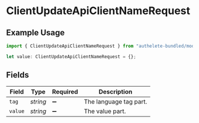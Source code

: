 # ClientUpdateApiClientNameRequest

## Example Usage

```typescript
import { ClientUpdateApiClientNameRequest } from "authelete-bundled/models/operations";

let value: ClientUpdateApiClientNameRequest = {};
```

## Fields

| Field                  | Type                   | Required               | Description            |
| ---------------------- | ---------------------- | ---------------------- | ---------------------- |
| `tag`                  | *string*               | :heavy_minus_sign:     | The language tag part. |
| `value`                | *string*               | :heavy_minus_sign:     | The value part.        |